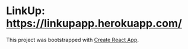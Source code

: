 # LinkUp: https://linkupapp.herokuapp.com/

This project was bootstrapped with [Create React App](https://github.com/facebook/create-react-app).


